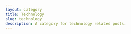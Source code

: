 ```yaml
---
layout: category
title: Technology
slug: technology
description: A category for technology related posts.
---
```

